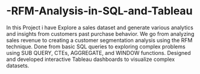 # -RFM-Analysis-in-SQL-and-Tableau
In this Project i have Explore a sales dataset and generate various analytics and insights from customers past purchase behavior. We go from
analyzing sales revenue to creating a customer segmentation analysis using the RFM technique.
Done from basic SQL queries to exploring complex problems using SUB QUERY, CTEs, AGGREGATE, and WINDOW
functions.
Designed and developed interactive Tableau dashboards to visualize complex datasets.
